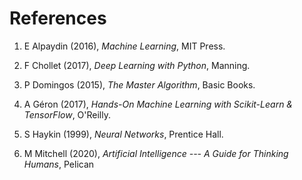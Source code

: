 # References

1. E Alpaydin (2016), *Machine Learning*, MIT Press.

2. F Chollet (2017), *Deep Learning with Python*, Manning.

3. P Domingos (2015), *The Master Algorithm*, Basic Books.

4. A Géron (2017), *Hands-On Machine Learning with Scikit-Learn & TensorFlow*, O'Reilly.

5. S Haykin (1999), *Neural Networks*, Prentice Hall.

6. M Mitchell (2020), *Artificial Intelligence --- A Guide for Thinking Humans*, Pelican
